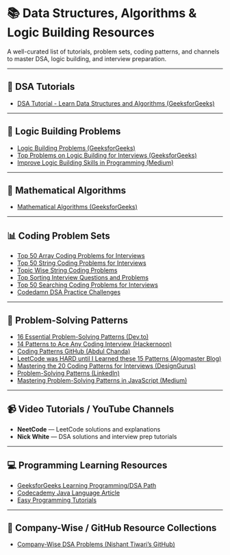 # 📚 Data Structures, Algorithms & Logic Building Resources

A well-curated list of tutorials, problem sets, coding patterns, and channels to master DSA, logic building, and interview preparation.

---

## 📖 DSA Tutorials

- [DSA Tutorial - Learn Data Structures and Algorithms (GeeksforGeeks)](https://www.geeksforgeeks.org/dsa-tutorial-learn-data-structures-and-algorithms/)

---

## 🧠 Logic Building Problems

- [Logic Building Problems (GeeksforGeeks)](https://www.geeksforgeeks.org/logic-building-problems/)
- [Top Problems on Logic Building for Interviews (GeeksforGeeks)](https://www.geeksforgeeks.org/top-problems-on-logic-building-problems-for-interviews/)
- [Improve Logic Building Skills in Programming (Medium)](https://medium.com/javarevisited/steal-these-9-hacks-to-improve-logic-building-skills-in-programming-8e880eaedd83)

---

## 🔢 Mathematical Algorithms

- [Mathematical Algorithms (GeeksforGeeks)](https://www.geeksforgeeks.org/mathematical-algorithms/)

---

## 📊 Coding Problem Sets

- [Top 50 Array Coding Problems for Interviews](https://www.geeksforgeeks.org/top-50-array-coding-problems-for-interviews/)
- [Top 50 String Coding Problems for Interviews](https://www.geeksforgeeks.org/top-50-string-coding-problems-for-interviews/)
- [Topic Wise String Coding Problems](https://www.geeksforgeeks.org/string-problems-topicwise/)
- [Top Sorting Interview Questions and Problems](https://www.geeksforgeeks.org/top-sorting-interview-questions-and-problems/)
- [Top 50 Searching Coding Problems for Interviews](https://www.geeksforgeeks.org/top-50-searching-coding-problems-for-interviews/)
- [Codedamn DSA Practice Challenges](https://codedamn.com/challenge/dsa-practice#challenges)

---

## 📏 Problem-Solving Patterns

- [16 Essential Problem-Solving Patterns (Dev.to)](https://dev.to/saurabhkurve/16-essential-problem-solving-patterns-31p2)
- [14 Patterns to Ace Any Coding Interview (Hackernoon)](https://hackernoon.com/14-patterns-to-ace-any-coding-interview-question-c5bb3357f6ed)
- [Coding Patterns GitHub (Abdul Chanda)](https://github.com/Chanda-Abdul/Several-Coding-Patterns-for-Solving-Data-Structures-and-Algorithms-Problems-during-Interviews)
- [LeetCode was HARD until I Learned these 15 Patterns (Algomaster Blog)](https://blog.algomaster.io/p/15-leetcode-patterns)
- [Mastering the 20 Coding Patterns for Interviews (DesignGurus)](https://www.designgurus.io/blog/grokking-the-coding-interview-patterns)
- [Problem-Solving Patterns (LinkedIn)](https://www.linkedin.com/pulse/patterns-problem-solving-ankur-agrawal/)
- [Mastering Problem-Solving Patterns in JavaScript (Medium)](https://medium.com/@ndmangrule/mastering-problem-solving-patterns-in-javascript-20-essential-coding-patterns-part-1-580a00d09d24)

---

## 📹 Video Tutorials / YouTube Channels

- **NeetCode** — LeetCode solutions and explanations
- **Nick White** — DSA solutions and interview prep tutorials

---

## 💻 Programming Learning Resources

- [GeeksforGeeks Learning Programming/DSA Path](https://www.geeksforgeeks.org/dsa-tutorial-learn-data-structures-and-algorithms/)
- [Codecademy Java Language Article](https://www.codecademy.com/articles/language/java)
- [Easy Programming Tutorials](https://www.easyprogramming.in/Tutorial)

---

## 📒 Company-Wise / GitHub Resource Collections

- [Company-Wise DSA Problems (Nishant Tiwari’s GitHub)](https://github.com/nishant-Tiwari24/company-wise-dsa/blob/main/logic-building.md)
